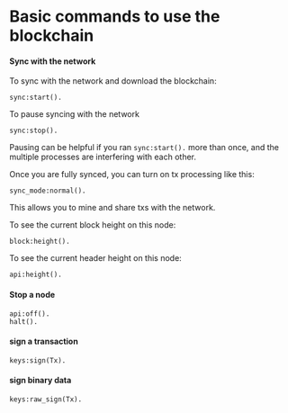 Basic commands to use the blockchain
===========


#### Sync with the network
To sync with the network and download the blockchain: 
```
sync:start().
```

To pause syncing with the network
```
sync:stop().
```
Pausing can be helpful if you ran `sync:start().` more than once, and the multiple processes are interfering with each other.

Once you are fully synced, you can turn on tx processing like this:
```
sync_mode:normal().
```
This allows you to mine and share txs with the network.

To see the current block height on this node:
```
block:height().
```

To see the current header height on this node:
```
api:height().
```

#### Stop a node
```
api:off().
halt().
```

#### sign a transaction
```
keys:sign(Tx).
```

#### sign binary data
```
keys:raw_sign(Tx).
```
